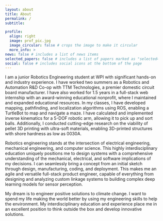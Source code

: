 ```yaml
---
layout: about
title: About
permalink: /
subtitle: 

profile:
  align: right
  image: prof_pic.jpg
  image_circular: false # crops the image to make it circular
  more_info: >
news: false # includes a list of news items
selected_papers: false # includes a list of papers marked as "selected={true}"
social: false # includes social icons at the bottom of the page
---
```



I am a junior Robotics Engineering student at WPI with significant hands-on and industry experience. I have worked two summers as a Robotics and Automation R&D Co-op with TTM Technologies, a premier domestic circuit board manufacturer. I have also worked for 1.5 years in a full-stack web internship with an award-winning educational nonprofit, where I maintained and expanded educational resources. In my classes, I have developed mapping, pathfinding, and localization algorithms using ROS, enabling a TurtleBot to map and navigate a maze. I have calculated and implemented inverse kinematics for a 5-DOF robotic arm, allowing it to pick up and sort balls. Additionally, I conducted cutting-edge research on the viability of pellet 3D printing with ultra-soft materials, enabling 3D-printed structures with shore hardness as low as 0030A.

Robotics engineering stands at the intersection of electrical engineering, mechanical engineering, and computer science. This highly interdisciplinary education uniquely positions me to design systems with a comprehensive understanding of the mechanical, electrical, and software implications of my decisions. I can seamlessly bring a concept from an initial sketch through design, manufacturing, coding, and deployment. This makes me an agile and versatile full-stack product engineer, capable of everything from designing and analyzing custom linkage systems to building complex deep learning models for sensor perception.

My dream is to engineer positive solutions to climate change. I want to spend my life making the world better by using my engineering skills to help the environment. My interdisciplinary education and experience place me in an excellent position to think outside the box and develop innovative solutions.
